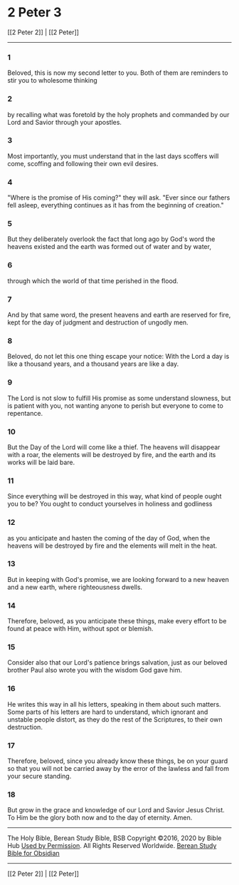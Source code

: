 # 2 Peter 3

[[2 Peter 2]] | [[2 Peter]]

---

### 1
Beloved, this is now my second letter to you. Both of them are reminders to stir you to wholesome thinking

### 2
by recalling what was foretold by the holy prophets and commanded by our Lord and Savior through your apostles.

### 3
Most importantly, you must understand that in the last days scoffers will come, scoffing and following their own evil desires.

### 4
"Where is the promise of His coming?" they will ask. "Ever since our fathers fell asleep, everything continues as it has from the beginning of creation."

### 5
But they deliberately overlook the fact that long ago by God's word the heavens existed and the earth was formed out of water and by water,

### 6
through which the world of that time perished in the flood.

### 7
And by that same word, the present heavens and earth are reserved for fire, kept for the day of judgment and destruction of ungodly men.

### 8
Beloved, do not let this one thing escape your notice: With the Lord a day is like a thousand years, and a thousand years are like a day.

### 9
The Lord is not slow to fulfill His promise as some understand slowness, but is patient with you, not wanting anyone to perish but everyone to come to repentance.

### 10
But the Day of the Lord will come like a thief. The heavens will disappear with a roar, the elements will be destroyed by fire, and the earth and its works will be laid bare.

### 11
Since everything will be destroyed in this way, what kind of people ought you to be? You ought to conduct yourselves in holiness and godliness

### 12
as you anticipate and hasten the coming of the day of God, when the heavens will be destroyed by fire and the elements will melt in the heat.

### 13
But in keeping with God's promise, we are looking forward to a new heaven and a new earth, where righteousness dwells.

### 14
Therefore, beloved, as you anticipate these things, make every effort to be found at peace with Him, without spot or blemish.

### 15
Consider also that our Lord's patience brings salvation, just as our beloved brother Paul also wrote you with the wisdom God gave him.

### 16
He writes this way in all his letters, speaking in them about such matters. Some parts of his letters are hard to understand, which ignorant and unstable people distort, as they do the rest of the Scriptures, to their own destruction.

### 17
Therefore, beloved, since you already know these things, be on your guard so that you will not be carried away by the error of the lawless and fall from your secure standing.

### 18
But grow in the grace and knowledge of our Lord and Savior Jesus Christ. To Him be the glory both now and to the day of eternity. Amen.

---

The Holy Bible, Berean Study Bible, BSB
Copyright ©2016, 2020 by Bible Hub
[Used by Permission](https://berean.bible/terms.htm). All Rights Reserved Worldwide.
[Berean Study Bible for Obsidian](https://github.com/gapmiss/berean-study-bible-for-obsidian)

---

[[2 Peter 2]] | [[2 Peter]]


